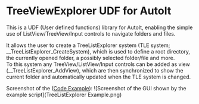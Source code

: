 # TreeViewExplorer UDF for AutoIt

This is a UDF (User defined functions) library for AutoIt, enabling the simple use of ListView/TreeView/Input controls to navigate folders and files.

It allows the user to create a TreeListExplorer system (TLE system; __TreeListExplorer_CreateSystem), which is used to define a root directory, the currently opened folder, a possibly selected folder/file and more.\
To this system any TreeView/ListView/Input controls can be added as view (__TreeListExplorer_AddView), which are then synchronized to show the current folder and automatically updated when the TLE system is changed.

Screenshot of the ([Code Example](TreeListExplorer-Example.au3)):
![Screenshot of the GUI shown by the example script](TreeListExplorer Example.png)
